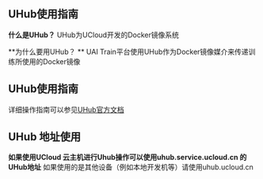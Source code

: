 

## UHub使用指南

**什么是UHub？**
UHub为UCloud开发的Docker镜像系统

**为什么要用UHub？ **
UAI Train平台使用UHub作为Docker镜像媒介来传递训练所使用的Docker镜像

## UHub使用指南
详细操作指南可以参见[UHub官方文档](uhub/guide)

## UHub 地址使用 
**如果使用UCloud 云主机进行Uhub操作可以使用uhub.service.ucloud.cn 的UHub地址**
如果使用的是其他设备（例如本地开发机等）请使用uhub.ucloud.cn

